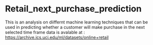 # Retail_next_purchase_prediction
This is an analysis on diiffernt machine learning techniques that can be used in predicting whether a customer will make purchase in the next selected time frame
data is avalable at : https://archive.ics.uci.edu/ml/datasets/online+retail
